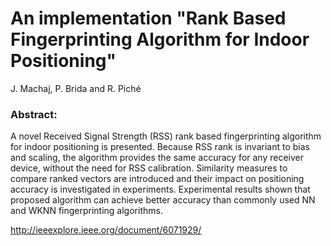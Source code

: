 # An implementation "Rank Based Fingerprinting Algorithm for Indoor Positioning"



J. Machaj, P. Brida and R. Piché


### Abstract:
A novel Received Signal Strength (RSS) rank based fingerprinting algorithm for indoor positioning is presented. Because RSS rank is invariant to bias and scaling, the algorithm provides the same accuracy for any receiver device, without the need for RSS calibration. Similarity measures to compare ranked vectors are introduced and their impact on positioning accuracy is investigated in experiments. Experimental results shown that proposed algorithm can achieve better accuracy than commonly used NN and WKNN fingerprinting algorithms.

http://ieeexplore.ieee.org/document/6071929/
